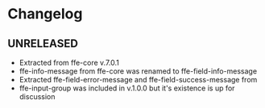# Changelog

## UNRELEASED
* Extracted from ffe-core v.7.0.1
* ffe-info-message from ffe-core was renamed to ffe-field-info-message
* Extracted ffe-field-error-message and ffe-field-success-message from
* ffe-input-group was included in v.1.0.0 but it's existence is up for discussion
